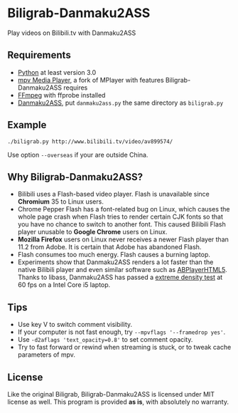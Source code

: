Biligrab-Danmaku2ASS
====================

Play videos on Bilibili.tv with Danmaku2ASS


Requirements
------------

- [Python](https://www.python.org/) at least version 3.0
- [mpv Media Player](http://mpv.io/), a fork of MPlayer with features
  Biligrab-Danmaku2ASS requires
- [FFmpeg](https://www.ffmpeg.org/) with ffprobe installed
- [Danmaku2ASS](https://github.com/m13253/danmaku2ass), put `danmaku2ass.py`
  the same directory as `biligrab.py`


Example
-----

```
./biligrab.py http://www.bilibili.tv/video/av899574/
```
Use option `--overseas` if your are outside China.


Why Biligrab-Danmaku2ASS?
-------------------------

- Bilibili uses a Flash-based video player. Flash is unavailable since
  **Chromium** 35 to Linux users.
- Chrome Pepper Flash has a font-related bug on Linux, which causes the whole
  page crash when Flash tries to render certain CJK fonts so that you have no
  chance to switch to another font. This caused Bilibili Flash player unusable
  to **Google Chrome** users on Linux.
- **Mozilla Firefox** users on Linux never receives a newer Flash player than
  11.2 from Adobe. It is certain that Adobe has abandoned Flash.
- Flash consumes too much energy. Flash causes a burning laptop.
- Experiments show that Danmaku2ASS renders a lot faster than the native
  Bilibili player and even similar software such as
  [ABPlayerHTML5](https://github.com/jabbany/ABPlayerHTML5). Thanks to libass,
  Danmaku2ASS has passed a
  [extreme density test](http://www.bilibili.tv/video/av332732/index_7.html) at
  60 fps on a Intel Core i5 laptop.


Tips
----

- Use key V to switch comment visibility.
- If your computer is not fast enough, try `--mpvflags '--framedrop yes'`.
- Use `-d2aflags 'text_opacity=0.8'` to set comment opacity.
- Try to fast forward or rewind when streaming is stuck, or to tweak cache
  parameters of mpv.


License
-------

Like the original Biligrab, Biligrab-Danmaku2ASS is licensed under MIT license
as well. This program is provided **as is**, with absolutely no warranty.
